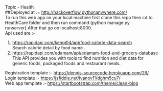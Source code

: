 Topic - Health                                                                                                                                                                                   
##Deployed at := http://hackoverflow.pythonanywhere.com/                                                                                                                                                                                                                                                                                                                                                                  
To run this web app on your local machine first clone this repo then cd to HealthCare folder and then run command {python manage.py runserver}.After that go on localhost:8000.                                           
Api used are :-
1. https://rapidapi.com/kenpi04/api/food-calorie-data-search                                                                                                                                          
  Search calorie detail by food name .                                                                                                                                                    
2. https://rapidapi.com/edamam/api/edamam-food-and-grocery-database                                                                                                                     
  This API provides you with tools to find nutrition and diet data for generic foods, packaged foods and restaurant meals.                                                                    
  
 Registration template :- https://dennis-sourcecode.herokuapp.com/28/                                                                                                                                
 Login template :- https://jsfiddle.net/ivanov11/dghm5cu7/                                                                                                                               
 Web app template :- https://startbootstrap.com/theme/clean-blog                                                                                                                            
